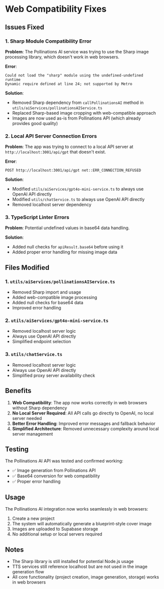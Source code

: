 # Web Compatibility Fixes

## Issues Fixed

### 1. Sharp Module Compatibility Error
**Problem**: The Pollinations AI service was trying to use the Sharp image processing library, which doesn't work in web browsers.

**Error**: 
```
Could not load the "sharp" module using the undefined-undefined runtime
Dynamic require defined at line 24; not supported by Metro
```

**Solution**: 
- Removed Sharp dependency from `callPollinationsAI` method in `utils/aiServices/pollinationsAIService.ts`
- Replaced Sharp-based image cropping with web-compatible approach
- Images are now used as-is from Pollinations API (which already provides good quality)

### 2. Local API Server Connection Errors
**Problem**: The app was trying to connect to a local API server at `http://localhost:3001/api/gpt` that doesn't exist.

**Error**:
```
POST http://localhost:3001/api/gpt net::ERR_CONNECTION_REFUSED
```

**Solution**:
- Modified `utils/aiServices/gpt4o-mini-service.ts` to always use OpenAI API directly
- Modified `utils/chatService.ts` to always use OpenAI API directly
- Removed localhost server dependency

### 3. TypeScript Linter Errors
**Problem**: Potential undefined values in base64 data handling.

**Solution**:
- Added null checks for `apiResult.base64` before using it
- Added proper error handling for missing image data

## Files Modified

### 1. `utils/aiServices/pollinationsAIService.ts`
- Removed Sharp import and usage
- Added web-compatible image processing
- Added null checks for base64 data
- Improved error handling

### 2. `utils/aiServices/gpt4o-mini-service.ts`
- Removed localhost server logic
- Always use OpenAI API directly
- Simplified endpoint selection

### 3. `utils/chatService.ts`
- Removed localhost server logic
- Always use OpenAI API directly
- Simplified proxy server availability check

## Benefits

1. **Web Compatibility**: The app now works correctly in web browsers without Sharp dependency
2. **No Local Server Required**: All API calls go directly to OpenAI, no local server needed
3. **Better Error Handling**: Improved error messages and fallback behavior
4. **Simplified Architecture**: Removed unnecessary complexity around local server management

## Testing

The Pollinations AI API was tested and confirmed working:
- ✅ Image generation from Pollinations API
- ✅ Base64 conversion for web compatibility
- ✅ Proper error handling

## Usage

The Pollinations AI integration now works seamlessly in web browsers:
1. Create a new project
2. The system will automatically generate a blueprint-style cover image
3. Images are uploaded to Supabase storage
4. No additional setup or local servers required

## Notes

- The Sharp library is still installed for potential Node.js usage
- TTS services still reference localhost but are not used in the image generation flow
- All core functionality (project creation, image generation, storage) works in web browsers 